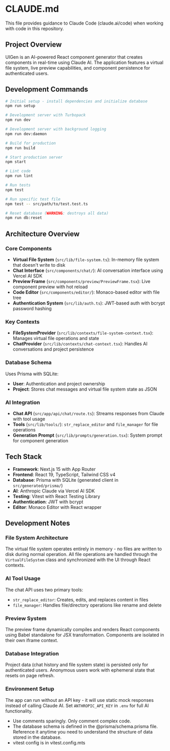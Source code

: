 # CLAUDE.md

This file provides guidance to Claude Code (claude.ai/code) when working with code in this repository.

## Project Overview

UIGen is an AI-powered React component generator that creates components in real-time using Claude AI. The application features a virtual file system, live preview capabilities, and component persistence for authenticated users.

## Development Commands

```bash
# Initial setup - install dependencies and initialize database
npm run setup

# Development server with Turbopack
npm run dev

# Development server with background logging
npm run dev:daemon

# Build for production
npm run build

# Start production server
npm start

# Lint code
npm run lint

# Run tests
npm test

# Run specific test file
npm test -- src/path/to/test.test.ts

# Reset database (WARNING: destroys all data)
npm run db:reset
```

## Architecture Overview

### Core Components
- **Virtual File System** (`src/lib/file-system.ts`): In-memory file system that doesn't write to disk
- **Chat Interface** (`src/components/chat/`): AI conversation interface using Vercel AI SDK
- **Preview Frame** (`src/components/preview/PreviewFrame.tsx`): Live component preview with hot reload
- **Code Editor** (`src/components/editor/`): Monaco-based editor with file tree
- **Authentication System** (`src/lib/auth.ts`): JWT-based auth with bcrypt password hashing

### Key Contexts
- **FileSystemProvider** (`src/lib/contexts/file-system-context.tsx`): Manages virtual file operations and state
- **ChatProvider** (`src/lib/contexts/chat-context.tsx`): Handles AI conversations and project persistence

### Database Schema
Uses Prisma with SQLite:
- **User**: Authentication and project ownership
- **Project**: Stores chat messages and virtual file system state as JSON

### AI Integration
- **Chat API** (`src/app/api/chat/route.ts`): Streams responses from Claude with tool usage
- **Tools** (`src/lib/tools/`): `str_replace_editor` and `file_manager` for file operations
- **Generation Prompt** (`src/lib/prompts/generation.tsx`): System prompt for component generation

## Tech Stack

- **Framework**: Next.js 15 with App Router
- **Frontend**: React 19, TypeScript, Tailwind CSS v4
- **Database**: Prisma with SQLite (generated client in `src/generated/prisma/`)
- **AI**: Anthropic Claude via Vercel AI SDK
- **Testing**: Vitest with React Testing Library
- **Authentication**: JWT with bcrypt
- **Editor**: Monaco Editor with React wrapper

## Development Notes

### File System Architecture
The virtual file system operates entirely in memory - no files are written to disk during normal operation. All file operations are handled through the `VirtualFileSystem` class and synchronized with the UI through React contexts.

### AI Tool Usage
The chat API uses two primary tools:
- `str_replace_editor`: Creates, edits, and replaces content in files
- `file_manager`: Handles file/directory operations like rename and delete

### Preview System
The preview frame dynamically compiles and renders React components using Babel standalone for JSX transformation. Components are isolated in their own iframe context.

### Database Integration
Project data (chat history and file system state) is persisted only for authenticated users. Anonymous users work with ephemeral state that resets on page refresh.

### Environment Setup
The app can run without an API key - it will use static mock responses instead of calling Claude AI. Set `ANTHROPIC_API_KEY` in `.env` for full AI functionality.
- Use comments sparingly. Only comment complex code.
- The database schema is defined in the @prisma/schema.prisma file. Reference it anytime you need to understand the structure of data stored in the database.
- vitest config is in vitest.config.mts